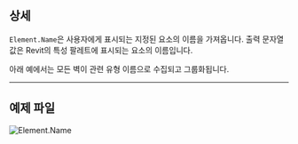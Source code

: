 ## 상세
`Element.Name`은 사용자에게 표시되는 지정된 요소의 이름을 가져옵니다. 출력 문자열 값은 Revit의 특성 팔레트에 표시되는 요소의 이름입니다.

아래 예에서는 모든 벽이 관련 유형 이름으로 수집되고 그룹화됩니다.
___
## 예제 파일

![Element.Name](./Revit.Elements.Element.Name_img.jpg)
